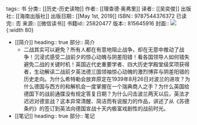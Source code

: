 tags:: 书
分类:: [[历史-历史读物]]
作者:: [[理查德·奥弗里]]
译者:: [[吴奕俊]]
出版社:: [[海南出版社]]
出版日期:: [[May 1st, 2019]]
ISBN:: 9787544376372
已读完:: 否
来源:: [[微信读书]]
书籍id:: 25820477
版本:: 815645916
封面:: ![](https://cdn.weread.qq.com/weread/cover/45/YueWen_25820477/s_YueWen_25820477.jpg){:width 80}

- [[简介]]
  heading:: true
  部分:: 简介
	- 二战其实可以避免？所有人都在有意地阻止战争，却在无意中推动了战争！沉浸式感受二战前夕的惊心动魄与阴差阳错！看各国领导人如何错失避免二战的关键时机！英国近代史重要学者、四大历史学殿堂级奖项获得者，生动解读二战前夕英法德三国领袖惊心动魄的激烈博弈与阴差阳错的历史走向。为什么希特勒会放弃原定在1939年8月26日对波兰的进攻？为什么德国与西方的和解机会一度掌握在一个瑞典商人之手？为什么英国给德国下的战前通牒没有规定答复日期？为什么闪击波兰两天以后，英法才迟迟对德宣战？这本异常清醒、简洁而有说服力的作品，讲述了从《苏德条约》的签订到英法向德国宣战十天内极富戏剧性的战前时光。
- [[笔记]]
  heading:: true
  部分:: 笔记